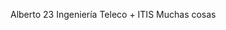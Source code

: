 <nombre>Alberto</nombre>
<edad>23</edad>
<carrera>Ingeniería Teleco + ITIS</carrera>
<ocio>Muchas cosas</ocio>
